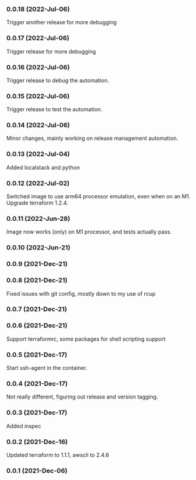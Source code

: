 ### 0.0.18 (2022-Jul-06)

Trigger another release for more debugging

### 0.0.17 (2022-Jul-06)

Trigger release for more debugging

### 0.0.16 (2022-Jul-06)

Trigger release to debug the automation.

### 0.0.15 (2022-Jul-06)

Trigger release to test the automation.

### 0.0.14 (2022-Jul-06)

Minor changes, mainly working on release management automation.

### 0.0.13 (2022-Jul-04)

Added localstack and python

### 0.0.12 (2022-Jul-02)

Switched image to use arm64 processor emulation, even when on an M1. Upgrade terraform 1.2.4.

### 0.0.11 (2022-Jun-28)

Image now works (only) on M1 processor, and tests actually pass.

### 0.0.10 (2022-Jun-21)

### 0.0.9 (2021-Dec-21)

### 0.0.8 (2021-Dec-21)

Fixed issues with git config, mostly down to my use of rcup

### 0.0.7 (2021-Dec-21)

### 0.0.6 (2021-Dec-21)

Support terraformrc, some packages for shell scripting support

### 0.0.5 (2021-Dec-17)

Start ssh-agent in the container.

### 0.0.4 (2021-Dec-17)

Not really different, figuring out release and version tagging.

### 0.0.3 (2021-Dec-17)

Added inspec

### 0.0.2 (2021-Dec-16)

Updated terraform to 1.1.1, awscli to 2.4.6

### 0.0.1 (2021-Dec-06)

